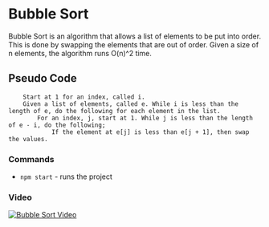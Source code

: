 # Bubble Sort

Bubble Sort is an algorithm that allows a list of elements to be put into order. This is done by swapping the elements that are out of order. Given a size of n elements, the algorithm runs O(n)^2 time.


## Pseudo Code
```
    Start at 1 for an index, called i.
    Given a list of elements, called e. While i is less than the length of e, do the following for each element in the list. 
        For an index, j, start at 1. While j is less than the length of e - i, do the following;
            If the element at e[j] is less than e[j + 1], then swap the values.
```

### Commands
* `npm start` - runs the project

### Video

[![Bubble Sort Video](http://img.youtube.com/vi/T-14OjQE1uc/0.jpg)](http://www.youtube.com/watch?v=T-14OjQE1uc)

